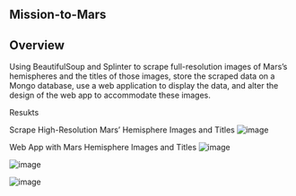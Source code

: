 ## Mission-to-Mars
## Overview
 Using BeautifulSoup and Splinter to scrape full-resolution images of Mars’s hemispheres and 
 the titles of those images, store the scraped data on a Mongo database, use a web application 
 to display the data, and alter the design of the web app to accommodate these images.

Resukts

Scrape High-Resolution Mars’ Hemisphere Images and Titles
![image](https://user-images.githubusercontent.com/70987568/132157639-2c9ba607-185b-4a86-b959-6ae6a6b56339.png)

Web App with Mars Hemisphere Images and Titles
![image](https://user-images.githubusercontent.com/70987568/132157593-91659a58-962e-40b4-bb68-9afa9fd28077.png)

![image](https://user-images.githubusercontent.com/70987568/132157848-3a3aa09f-8e65-40ae-bf51-a8669f265adf.png)

![image](https://user-images.githubusercontent.com/70987568/132158042-c16080db-7567-494f-9aba-dfaebac4560e.png)


